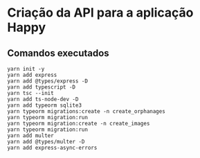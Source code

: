 # Criação da API para a aplicação Happy

## Comandos executados
```
yarn init -y
yarn add express
yarn add @types/express -D
yarn add typescript -D
yarn tsc --init
yarn add ts-node-dev -D
yarn add typeorm sqlite3
yarn typeorm migrations:create -n create_orphanages
yarn typeorm migration:run
yarn typeorm migration:create -n create_images
yarn typeorm migration:run
yarn add multer
yarn add @types/multer -D
yarn add express-async-errors

```